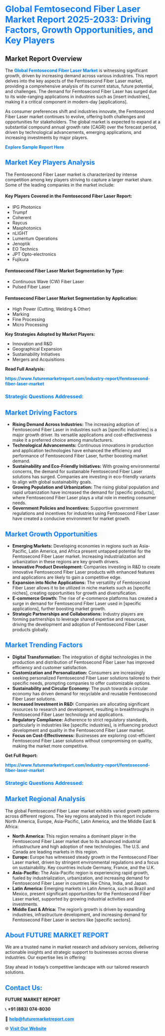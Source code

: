 <h1 style="color: #007BFF;">Global Femtosecond Fiber Laser Market Report 2025-2033: Driving Factors, Growth Opportunities, and Key Players</h1>

<section id="overview">
<h2>Market Report Overview</h2>
<p>The <a href="https://www.futuremarketreport.com/industry-report/femtosecond-fiber-laser-market" style="color: #007BFF; text-decoration: none;"><strong>Global Femtosecond Fiber Laser Market</strong></a> is witnessing significant growth, driven by increasing demand across various industries. This report delves into the key aspects of the Femtosecond Fiber Laser market, providing a comprehensive analysis of its current status, future potential, and challenges. The demand for Femtosecond Fiber Laser has surged due to its wide-ranging applications in industries such as [insert industries], making it a critical component in modern-day [applications].</p>
<p>As consumer preferences shift and industries innovate, the Femtosecond Fiber Laser market continues to evolve, offering both challenges and opportunities for stakeholders. The global market is expected to expand at a substantial compound annual growth rate (CAGR) over the forecast period, driven by technological advancements, emerging applications, and increasing investments by major players.</p>
</section>

<section id="overview">
<p><a href="https://www.futuremarketreport.com/request-sample/reportId=115294" style="color: #007BFF; text-decoration: none;"><strong>Explore Sample Report Here</strong></a></p>
</section>

<section id="key-players">
<h2 style="color: #007BFF;">Market Key Players Analysis</h2>
<p>The Femtosecond Fiber Laser market is characterized by intense competition among key players striving to capture a larger market share. Some of the leading companies in the market include:</p>
<h4>Key Players Covered in the Femtosecond Fiber Laser Report:</h4>
<ul><li>IPG Photonics</li><li>Trumpf</li><li>Coherent</li><li>Raycus</li><li>Maxphotonics</li><li>nLIGHT</li><li>Lumentum Operations</li><li>Jenoptik</li><li>EO Technics</li><li>JPT Opto-electronics</li><li>Fujikura</li></ul>
<h4>Femtosecond Fiber Laser Market Segmentation by Type:</h4>
<ul><li>Continuous Wave (CW) Fiber Laser</li><li>Pulsed Fiber Laser</li></ul>

<h4>Femtosecond Fiber Laser Market Segmentation by Application:</h4>
<ul><li>High Power (Cutting, Welding &amp; Other)</li><li>Marking</li><li>Fine Processing</li><li>Micro Processing</li></ul>
<p><strong>Key Strategies Adopted by Market Players:</strong></p>
<ul>
<li>Innovation and R&D</li>
<li>Geographical Expansion</li>
<li>Sustainability Initiatives</li>
<li>Mergers and Acquisitions</li>
</ul>
</section>

<section>
<p><strong>Read Full Analysis: </strong></p><a href="https://www.futuremarketreport.com/industry-report/femtosecond-fiber-laser-market" style="color: #007BFF; text-decoration: none;"><strong>https://www.futuremarketreport.com/industry-report/femtosecond-fiber-laser-market</strong></a>
<h3 style="color: #007BFF;">Strategic Questions Addressed:</h3>
</section>

<section id="driving-factors">
<h2 style="color: #007BFF;">Market Driving Factors</h2>
<ul>
<li><strong>Rising Demand Across Industries:</strong> The increasing adoption of Femtosecond Fiber Laser in industries such as [specific industries] is a major growth driver. Its versatile applications and cost-effectiveness make it a preferred choice among manufacturers.</li>
<li><strong>Technological Advancements:</strong> Continuous innovations in production and application technologies have enhanced the efficiency and performance of Femtosecond Fiber Laser, further boosting market demand.</li>
<li><strong>Sustainability and Eco-Friendly Initiatives:</strong> With growing environmental concerns, the demand for sustainable Femtosecond Fiber Laser solutions has surged. Companies are investing in eco-friendly variants to align with global sustainability goals.</li>
<li><strong>Growing Population and Urbanization:</strong> The rising global population and rapid urbanization have increased the demand for [specific products], where Femtosecond Fiber Laser plays a vital role in meeting consumer needs.</li>
<li><strong>Government Policies and Incentives:</strong> Supportive government regulations and incentives for industries using Femtosecond Fiber Laser have created a conducive environment for market growth.</li>
</ul>
</section>

<section id="growth-opportunities">
<h2 style="color: #007BFF;">Market Growth Opportunities</h2>
<ul>
<li><strong>Emerging Markets:</strong> Developing economies in regions such as Asia-Pacific, Latin America, and Africa present untapped potential for the Femtosecond Fiber Laser market. Increasing industrialization and urbanization in these regions are key growth drivers.</li>
<li><strong>Innovative Product Development:</strong> Companies investing in R&D to create innovative Femtosecond Fiber Laser products with enhanced features and applications are likely to gain a competitive edge.</li>
<li><strong>Expansion into Niche Applications:</strong> The versatility of Femtosecond Fiber Laser allows it to be utilized in niche markets such as [specific niches], creating opportunities for growth and diversification.</li>
<li><strong>E-commerce Growth:</strong> The rise of e-commerce platforms has created a surge in demand for Femtosecond Fiber Laser used in [specific applications], further boosting market growth.</li>
<li><strong>Strategic Partnerships and Collaborations:</strong> Industry players are forming partnerships to leverage shared expertise and resources, driving the development and adoption of Femtosecond Fiber Laser products globally.</li>
</ul>
</section>

<section id="trending-factors">
<h2 style="color: #007BFF;">Market Trending Factors</h2>
<ul>
<li><strong>Digital Transformation:</strong> The integration of digital technologies in the production and distribution of Femtosecond Fiber Laser has improved efficiency and customer satisfaction.</li>
<li><strong>Customization and Personalization:</strong> Consumers are increasingly seeking personalized Femtosecond Fiber Laser solutions tailored to their specific needs, prompting companies to offer customizable options.</li>
<li><strong>Sustainability and Circular Economy:</strong> The push towards a circular economy has driven demand for recyclable and reusable Femtosecond Fiber Laser solutions.</li>
<li><strong>Increased Investment in R&D:</strong> Companies are allocating significant resources to research and development, resulting in breakthroughs in Femtosecond Fiber Laser technology and applications.</li>
<li><strong>Regulatory Compliance:</strong> Adherence to strict regulatory standards, particularly in industries like [specific industries], is influencing product development and quality in the Femtosecond Fiber Laser market.</li>
<li><strong>Focus on Cost-Effectiveness:</strong> Businesses are exploring cost-efficient Femtosecond Fiber Laser solutions without compromising on quality, making the market more competitive.</li>
</ul>
</section>

<section>
<p><strong>Get Full Report: </strong></p><a href="https://www.futuremarketreport.com/industry-report/femtosecond-fiber-laser-market" style="color: #007BFF; text-decoration: none;"><strong>https://www.futuremarketreport.com/industry-report/femtosecond-fiber-laser-market</strong></a>
<h3 style="color: #007BFF;">Strategic Questions Addressed:</h3>
</section>


<section id="regional-analysis">
<h2 style="color: #007BFF;">Market Regional Analysis</h2>
<p>The global Femtosecond Fiber Laser market exhibits varied growth patterns across different regions. The key regions analyzed in this report include North America, Europe, Asia-Pacific, Latin America, and the Middle East & Africa:</p>
<ul>
<li><strong>North America:</strong> This region remains a dominant player in the Femtosecond Fiber Laser market due to its advanced industrial infrastructure and high adoption of new technologies. The U.S. and Canada are leading markets in this region.</li>
<li><strong>Europe:</strong> Europe has witnessed steady growth in the Femtosecond Fiber Laser market, driven by stringent environmental regulations and a focus on sustainability. Key countries include Germany, France, and the U.K.</li>
<li><strong>Asia-Pacific:</strong> The Asia-Pacific region is experiencing rapid growth, fueled by industrialization, urbanization, and increasing demand for Femtosecond Fiber Laser in countries like China, India, and Japan.</li>
<li><strong>Latin America:</strong> Emerging markets in Latin America, such as Brazil and Mexico, present significant opportunities for the Femtosecond Fiber Laser market, supported by growing industrial activities and investments.</li>
<li><strong>Middle East & Africa:</strong> The region’s growth is driven by expanding industries, infrastructure development, and increasing demand for Femtosecond Fiber Laser in sectors like [specific sectors].</li>
</ul>
</section>

<footer>
<h2 style="color: #007BFF;">About FUTURE MARKET REPORT</h2>
<p>We are a trusted name in market research and advisory services, delivering actionable insights and strategic support to businesses across diverse industries. Our expertise lies in offering:</p>

<p>Stay ahead in today’s competitive landscape with our tailored research solutions.</p>

<h2 style="color: #007BFF;">Contact Us:</h2>
<p><strong>FUTURE MARKET REPORT</strong></p>
<p>📞 <strong>+91 (883) 074-8030</strong></p>
<p>📧 <strong><a href="mailto:help@futuremarketreport.com" style="color: #007BFF;">help@futuremarketreport.com</a></strong></p>
<p>🌐 <strong><a href="https://www.futuremarketreport.com/" style="color: #007BFF;">Visit Our Website</a></strong></p>
</footer>